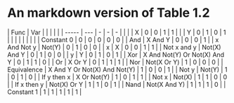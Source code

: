 # An markdown version of Table 1.2
| Func  | Var |   |   |   |  |
| ----- | --- | - | - | - |  |
|  | X | 0 | 0 | 1 | 1 |
|  | Y | 0 | 1 | 0 | 1 |
|  |  |  |  |  |  |
| Constant 0 | 0 | 0 | 0 | 0 | 0 |
| And | X And Y | 0 | 0 | 0 | 1 |
| x And Not y | Not(Y) | 0 | 1 | 0 | 0 |
| x | X | 0 | 0 | 1 | 1 |
| Not x and y | Not(X) And Y | 0 | 1 | 0 | 0 |
| y | Y | 0 | 1 | 0 | 1 |
| Xor | X And Not(Y) Or Not(X) And Y | 0 | 1 | 1 | 0 |
| Or | X Or Y | 0 | 1 | 1 | 1 |
| Nor | Not(X Or Y) | 1 | 0 | 0 | 0 |
| Equivalence | X And Y Or Not(X) And Not(Y) | 1 | 0 | 0 | 1 |
| Not y | Not(Y) | 1 | 0 | 1 | 0 |
| If y then x | X Or Not(Y) | 1 | 0 | 1 | 1 |
| Not x | Not(X) | 1 | 1 | 0 | 0 |
| If x then y | Not(X) Or Y | 1 | 1 | 0 | 1 |
| Nand | Not(X And Y) | 1 | 1 | 1 | 0 |
| Constant 1 | 1 | 1 | 1 | 1 | 1 |
